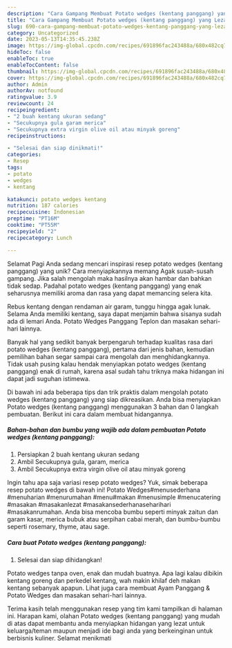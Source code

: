 ```yaml
---
description: "Cara Gampang Membuat Potato wedges (kentang panggang) yang Lezat"
title: "Cara Gampang Membuat Potato wedges (kentang panggang) yang Lezat"
slug: 690-cara-gampang-membuat-potato-wedges-kentang-panggang-yang-lezat
category: Uncategorized
date: 2023-05-13T14:35:45.238Z
image: https://img-global.cpcdn.com/recipes/691896fac243488a/680x482cq70/potato-wedges-kentang-panggang-foto-resep-utama.jpg
hideToc: false
enableToc: true
enableTocContent: false
thumbnail: https://img-global.cpcdn.com/recipes/691896fac243488a/680x482cq70/potato-wedges-kentang-panggang-foto-resep-utama.jpg
cover: https://img-global.cpcdn.com/recipes/691896fac243488a/680x482cq70/potato-wedges-kentang-panggang-foto-resep-utama.jpg
author: Admin
authorAv: notfound
ratingvalue: 3.9
reviewcount: 24
recipeingredient:
- "2 buah kentang ukuran sedang"
- "Secukupnya gula garam merica"
- "Secukupnya extra virgin olive oil atau minyak goreng"
recipeinstructions:

- "Selesai dan siap dinikmati!"
categories:
- Resep
tags:
- potato
- wedges
- kentang

katakunci: potato wedges kentang 
nutrition: 187 calories
recipecuisine: Indonesian
preptime: "PT16M"
cooktime: "PT55M"
recipeyield: "2"
recipecategory: Lunch

---
```



Selamat Pagi Anda sedang mencari inspirasi resep potato wedges (kentang panggang) yang unik? Cara menyiapkannya memang Agak susah-susah gampang. Jika salah mengolah maka hasilnya akan hambar dan bahkan tidak sedap. Padahal potato wedges (kentang panggang) yang enak seharusnya memiliki aroma dan rasa yang dapat memancing selera kita.


Rebus kentang dengan rendaman air garam, tunggu hingga agak lunak. Selama Anda memiliki kentang, saya dapat menjamin bahwa sisanya sudah ada di lemari Anda. Potato Wedges Panggang Teplon dan masakan sehari-hari lainnya.

Banyak hal yang sedikit banyak berpengaruh terhadap kualitas rasa dari potato wedges (kentang panggang), pertama dari jenis bahan, kemudian pemilihan bahan segar sampai cara mengolah dan menghidangkannya. Tidak usah pusing kalau hendak menyiapkan potato wedges (kentang panggang) enak di rumah, karena asal sudah tahu triknya maka hidangan ini dapat jadi suguhan istimewa.


Di bawah ini ada beberapa tips dan trik praktis dalam mengolah potato wedges (kentang panggang) yang siap dikreasikan. Anda bisa menyiapkan Potato wedges (kentang panggang) menggunakan 3 bahan dan 0 langkah pembuatan. Berikut ini cara dalam membuat hidangannya.

<!--inarticleads1-->

##### Bahan-bahan dan bumbu yang wajib ada dalam pembuatan Potato wedges (kentang panggang):

1. Persiapkan 2 buah kentang ukuran sedang
1. Ambil Secukupnya gula, garam, merica
1. Ambil Secukupnya extra virgin olive oil atau minyak goreng


Ingin tahu apa saja variasi resep potato wedges? Yuk, simak beberapa resep potato wedges di bawah ini! Potato Wedges#menusederhana #menuharian #menurumahan #menu#makan #menusimple #menucatering #masakan #masakanlezat #masakansederhanaseharihari #masakanrumahan. Anda bisa mencoba bumbu seperti minyak zaitun dan garam kasar, merica bubuk atau serpihan cabai merah, dan bumbu-bumbu seperti rosemary, thyme, atau sage. 

<!--inarticleads2-->

##### Cara buat Potato wedges (kentang panggang):


1. Selesai dan siap dihidangkan!

Potato wedges tanpa oven, enak dan mudah buatnya. Apa lagi kalau dibikin kentang goreng dan perkedel kentang, wah makin khilaf deh makan kentang sebanyak apapun. Lihat juga cara membuat Ayam Panggang &amp; Potato Wedges dan masakan sehari-hari lainnya. 

Terima kasih telah menggunakan resep yang tim kami tampilkan di halaman ini. Harapan kami, olahan Potato wedges (kentang panggang) yang mudah di atas dapat membantu anda menyiapkan hidangan yang lezat untuk keluarga/teman maupun menjadi ide bagi anda yang berkeinginan untuk berbisnis kuliner. Selamat menikmati
